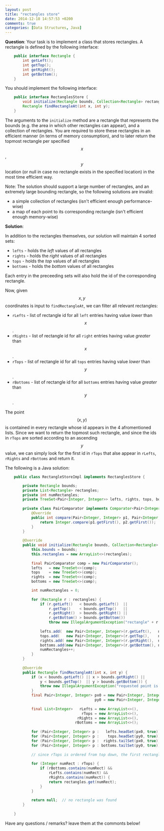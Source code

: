 ```yaml
---
layout: post
title: "rectangles store"
date: 2014-12-18 14:57:53 +0200
comments: true
categories: [Data Structures, Java]
---
```


**Question**: Your task is to implement a class that stores rectangles. A rectangle is defined by the following interface:

``` Java
    public interface Rectangle {
        int getLeft();
        int getTop();
        int getRight();
        int getBottom();
    }
```

You should implement the following interface:

``` Java
    public interface RectanglesStore {
        void initialize(Rectangle bounds, Collection<Rectangle> rectangles);
        Rectangle findRectangleAt(int x, int y);
    }
```

The arguments to the ```initialize``` method are a rectangle that represents the bounds (e.g. the area in which other rectangles can appear), and a collection of rectangles.
You are required to store these rectangles in an efficient manner (in terms of memory consumption), and to later return the topmost rectangle per specified $$x$$, $$y$$ location (or null in case no rectangle exists in the specified location) in the most time efficient way.

Note: The solution should support a large number of rectangles, and an extremely large bounding rectangle, so the following solutions are invalid:

* a simple collection of rectangles (isn't efficient enough performance-wise)
* a map of each point to its corresponding rectangle (isn't efficient enough memory-wise)

**Solution**:

In addition to the rectangles themselves, our solution will maintain 4 sorted sets: 

* ```lefts``` - holds the *left* values of all rectangles
* ```rights``` - holds the *right* values of all rectangles 
* ```tops``` - holds the *top* values of all rectangles  
* ```bottoms``` - holds the *bottom* values of all rectangles

Each entry in the preceeding sets will also hold the id of the corresponding rectangle.

Now, given $$x,y$$ coordinates is input to ```findRectangleAt```, we can filter all relevant rectangles:

* ```rLefts``` - list of rectangle id for all ```left``` entries having value *lower* than $$x$$.
* ```rRights``` - list of rectangle id for all ```right``` entries having value *greater* than $$x$$.
* ```rTops``` - list of rectangle id for all ```tops``` entries having value *lower* than $$y$$.
* ```rBottoms``` - list of rectangle id for all ```bottoms``` entries having value *greater* than $$y$$.

The point $$(x,y)$$ is contained in every rectangle whose id appears in the 4 afromentioned lists.
Since we want to return the topmost such rectangle, and since the ids in ```rTops``` are sorted according to an ascending $$y$$ value,
we can simply look for the first id in ```rTops``` that alse appear in ```rLefts```, ```rRights``` and ```rBottoms``` and return it.

The following is a Java solution:

``` Java
    public class RectangleStoreImpl implements RectanglesStore {

        private Rectangle bounds;
        private List<Rectangle> rectangles;
        private int numRectangles;
        private TreeSet<Pair<Integer, Integer>> lefts, rights, tops, bottoms;
    
        private class PairComparator implements Comparator<Pair<Integer, Integer>> {
            @Override
            public int compare(Pair<Integer, Integer> p1, Pair<Integer, Integer> p2) {
                return Integer.compare(p1.getFirst(), p2.getFirst());
            }
        }
    
        @Override
        public void initialize(Rectangle bounds, Collection<Rectangle> rectangles) {
            this.bounds = bounds;
            this.rectangles = new ArrayList<>(rectangles);
    
            final PairComparator comp = new PairComparator();
            lefts   = new TreeSet<>(comp);
            tops    = new TreeSet<>(comp);
            rights  = new TreeSet<>(comp);
            bottoms = new TreeSet<>(comp);

            int numRectangles = 0;
    
            for (Rectangle r : rectangles) {
                if (r.getLeft()   < bounds.getLeft()  ||
                    r.getTop()    < bounds.getTop()   ||
                    r.getRight()  > bounds.getRight() ||
                    r.getBottom() > bounds.getBottom())
                    throw new IllegalArgumentException("rectangle" + r + "is out of bounds");
    
                lefts.add(  new Pair<Integer, Integer>(r.getLeft(),   numRectangles));
                tops.add(   new Pair<Integer, Integer>(r.getTop(),    numRectangles));
                rights.add( new Pair<Integer, Integer>(r.getRight(),  numRectangles));
                bottoms.add(new Pair<Integer, Integer>(r.getBottom(), numRectangles));
                numRectangles++;
            }    
        }
    
        @Override
        public Rectangle findRectangleAt(int x, int y) {
            if (x < bounds.getLeft() || x > bounds.getRight() ||
                y < bounds.getTop()  || y > bounds.getBottom()) {
                throw new IllegalArgumentException("requested point is outside of bounding box");
            }
            final Pair<Integer, Integer> px0 = new Pair<Integer, Integer>(x, 0),
                                         py0 = new Pair<Integer, Integer>(y, 0);
    
            final List<Integer>   rLefts = new ArrayList<>(),
                                   rTops = new ArrayList<>(),
                                 rRights = new ArrayList<>(),
                                rBottoms = new ArrayList<>();
    
            for (Pair<Integer, Integer> p :   lefts.headSet(px0, true)) {  rLefts.add(p.getRight());}
            for (Pair<Integer, Integer> p :    tops.headSet(py0, true)) {   rTops.add(p.getRight());}
            for (Pair<Integer, Integer> p :  rights.tailSet(px0, true)) { rRights.add(p.getRight());}
            for (Pair<Integer, Integer> p : bottoms.tailSet(py0, true)) {rBottoms.add(p.getRight());}
    
            // since rTops is ordered from top down, the first rectangle found is the topmost
    
            for (Integer numRect : rTops) {
                if (rBottoms.contains(numRect) &&
                    rLefts.contains(numRect) &&
                    rRights.contains(numRect)) {
                    return rectangles.get(numRect);
                }
            }
    
            return null;  // no rectangle was found
        }
    
    }
```

Have any questions / remarks? leave them at the commonts below!

